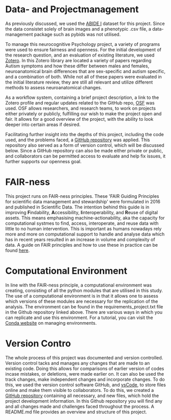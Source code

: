 # Data- and Projectmanagement 
As previously discussed, we used the [ABIDE I](http://fcon_1000.projects.nitrc.org/indi/abide/abide_I.html) dataset for this project. Since the data consistet solely of brain images and a phenotypic .csv file, a data-management package such as pybids was not utilised. 

To manage this neurocognitive Psychology project, a variety of programs were used to ensure fairness and openness. For the initial development of the research question, and an evaluation of existing literature, we used [Zotero](https://www.zotero.org/gretavangerow/collections/D7JQTGLK). In this Zotero library are located a variety of papers regarding Autism symptoms and how these differ between males and females, neuroanatomical brain differences that are sex-specific and autism specific, and a combination of both. While not all of these papers were evaluated in the initial literature review, they are still all relevant and utilize different methods to assess neuroanatomical changes. 

As a workflow system, containing a brief project description, a link to the Zotero profile and regular updates related to the GitHub repo, [OSF](https://osf.io/fnwd5/) was used. OSF allows researchers, and research teams, to work on projects either privately or publicly, fulfilling our wish to make the project open and fair. It allows for a good overview of the project, with the ability to look deeper into certain areas if desired.   

Facilitating further insight into the depths of this project, including the code used, and the problems faced, a [GitHub repository](https://github.com/Gretivan/Neurocognitive_Psychology) was applied. This repository also served as a form of version control, which will be discussed below. Since a GitHub repository can also be made either private or public, and collaborators can be permitted access to evaluate and help fix issues, it further supports our openness goal. 

# FAIR-ness
This project runs on FAIR-ness principles. These 'FAIR Guiding Principles for scientific data management and stewardship' were formulated in 2016 and published in Scientific Data. The intention behind this guide is in improving **F**indability, **A**ccessibility, **I**interoperability, and **R**euse of digital assets. This means emphasising machine-actionability, aka the capacity for computational systmes to find, access, interoperate, and reuse data with little to no human intervention. This is important as humans nowadays rely more and more on computational support to handle and analyse data which has in recent years resulted in an increase in volume and complexity of data. A guide on FAIR principles and how to use these in practice can be found [here](https://www.go-fair.org/how-to-go-fair/).

# Computational Environment 
In line with the FAIR-ness principle, a computational environment was creating, consisting of all the python modules that are utilised in this study. The use of a computational environment is in that it allows one to assess which versions of these modules are necessary for the replication of the analysis. The environment can be found in the requirements_project.txt file in the Github repository linked above. There are various ways in which you can replicate and use this environment. For a tutorial, you can visit the [Conda website](https://conda.io/projects/conda/en/latest/user-guide/tasks/manage-environments.html#cloning-an-environment) on managing environments. 

# Version Contro
The whole process of this project was documented and version controlled. Version control tacks and manages any changes that are made to an existing code. Doing this allows for comparisons of earlier version of codes incase mistakes, or deletions, were made earlier on. It can also be used the track changes, make independent changes and incorporate changes. To do this, we used the version control software GitHub, and [vsCode](https://code.visualstudio.com/), to store files online and make them visible to collaborators. To do this, we created a [GitHub repository](https://github.com/Gretivan/Neurocognitive_Psychology) containing all necessary, and new files, which hold the project development information. In this Github repository you will find any and all changes made and challenges faced throughout the process. A README.md file provides an overview and structure of this project. 